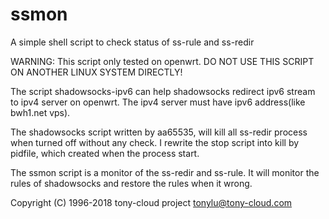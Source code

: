 # ssmon
A simple shell script to check status of ss-rule and ss-redir

WARNING: This script only tested on openwrt. DO NOT USE THIS SCRIPT ON ANOTHER LINUX SYSTEM DIRECTLY!

The script shadowsocks-ipv6 can help shadowsocks redirect ipv6 stream to ipv4 server on openwrt. The ipv4 server must have ipv6 address(like bwh1.net vps).

The shadowsocks script written by aa65535, will kill all ss-redir process when turned off without any check. I rewrite the stop script into kill by pidfile, which created when the process start.

The ssmon script is a monitor of the ss-redir and ss-rule. It will monitor the rules of shadowsocks and restore the rules when it wrong.



Copyright (C) 1996-2018 tony-cloud project <tonylu@tony-cloud.com>
